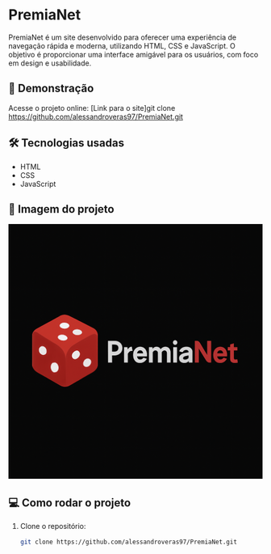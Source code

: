 # PremiaNet

PremiaNet é um site desenvolvido para oferecer uma experiência de navegação rápida e moderna, utilizando HTML, CSS e JavaScript. O objetivo é proporcionar uma interface amigável para os usuários, com foco em design e usabilidade.

## 🚀 Demonstração
Acesse o projeto online: [Link para o site]git clone https://github.com/alessandroveras97/PremiaNet.git

## 🛠️ Tecnologias usadas
- HTML
- CSS
- JavaScript

## 📸 Imagem do projeto
![Logo do PremiaNet](img/Logo.png)

## 💻 Como rodar o projeto

1. Clone o repositório:
   ```bash
   git clone https://github.com/alessandroveras97/PremiaNet.git

